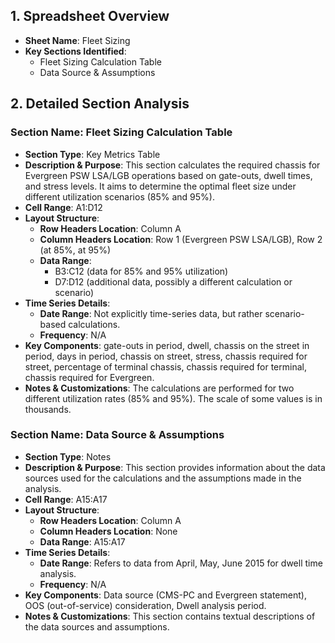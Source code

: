 ## 1. Spreadsheet Overview
- **Sheet Name**: Fleet Sizing
- **Key Sections Identified**:
    - Fleet Sizing Calculation Table
    - Data Source & Assumptions

## 2. Detailed Section Analysis

### Section Name: Fleet Sizing Calculation Table
- **Section Type**: Key Metrics Table
- **Description & Purpose**: This section calculates the required chassis for Evergreen PSW LSA/LGB operations based on gate-outs, dwell times, and stress levels. It aims to determine the optimal fleet size under different utilization scenarios (85% and 95%).
- **Cell Range**: A1:D12
- **Layout Structure**:
    - **Row Headers Location**: Column A
    - **Column Headers Location**: Row 1 (Evergreen PSW LSA/LGB), Row 2 (at 85%, at 95%)
    - **Data Range**:
      - B3:C12 (data for 85% and 95% utilization)
      - D7:D12 (additional data, possibly a different calculation or scenario)
- **Time Series Details**:
    - **Date Range**: Not explicitly time-series data, but rather scenario-based calculations.
    - **Frequency**: N/A
- **Key Components**: gate-outs in period, dwell, chassis on the street in period, days in period, chassis on street, stress, chassis required for street, percentage of terminal chassis, chassis required for terminal, chassis required for Evergreen.
- **Notes & Customizations**: The calculations are performed for two different utilization rates (85% and 95%). The scale of some values is in thousands.

### Section Name: Data Source & Assumptions
- **Section Type**: Notes
- **Description & Purpose**: This section provides information about the data sources used for the calculations and the assumptions made in the analysis.
- **Cell Range**: A15:A17
- **Layout Structure**:
    - **Row Headers Location**: Column A
    - **Column Headers Location**: None
    - **Data Range**: A15:A17
- **Time Series Details**:
    - **Date Range**: Refers to data from April, May, June 2015 for dwell time analysis.
    - **Frequency**: N/A
- **Key Components**: Data source (CMS-PC and Evergreen statement), OOS (out-of-service) consideration, Dwell analysis period.
- **Notes & Customizations**: This section contains textual descriptions of the data sources and assumptions.

